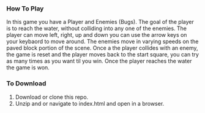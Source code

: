 ### How To Play
In this game you have a Player and Enemies (Bugs). The goal of the player is to reach the water, without colliding into any one of the enemies. The player can move left, right, up and down you can use the arrow keys on your keybaord to move around. The enemies move in varying speeds on the paved block portion of the scene. Once a the player collides with an enemy, the game is reset and the player moves back to the start square, you can try as many times as you want til you win. Once the player reaches the water the game is won.

### To Download
1. Download or clone this repo.
2. Unzip and or navigate to index.html and open in a browser. 

